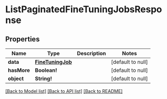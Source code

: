 # ListPaginatedFineTuningJobsResponse

## Properties
Name | Type | Description | Notes
------------ | ------------- | ------------- | -------------
**data** | [**FineTuningJob**](FineTuningJob.md) |  | [default to null]
**hasMore** | **Boolean!** |  | [default to null]
**object** | **String!** |  | [default to null]

[[Back to Model list]](../README.md#documentation-for-models) [[Back to API list]](../README.md#documentation-for-api-endpoints) [[Back to README]](../README.md)


